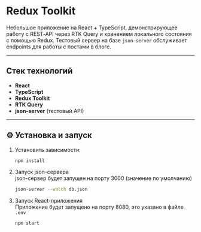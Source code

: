 
# Redux Toolkit
 
Небольшое приложение на React + TypeScript, демонстрирующее работу с REST‑API через RTK Query и хранением локального состояния с помощью Redux. Тестовый сервер на базе `json-server` обслуживает endpoints для работы с постами в блоге.

---

## Стек технологий
- **React**  
- **TypeScript**  
- **Redux Toolkit**  
- **RTK Query**  
- **json-server** (тестовый API)

---

## ⚙️ Установка и запуск
1. Установить зависимости:
    ```bash
   npm install
    ```


2. Запуск json-сервера\
    json-сервер будет запущен на порту 3000 (значение по умолчанию)
   ```bash
   json-server --watch db.json
    ```
    
3. Запуск React-приложения\
    Приложение будет запущено на порту 8080, это указано в файле `.env`
    ```bash
   npm start
    ```